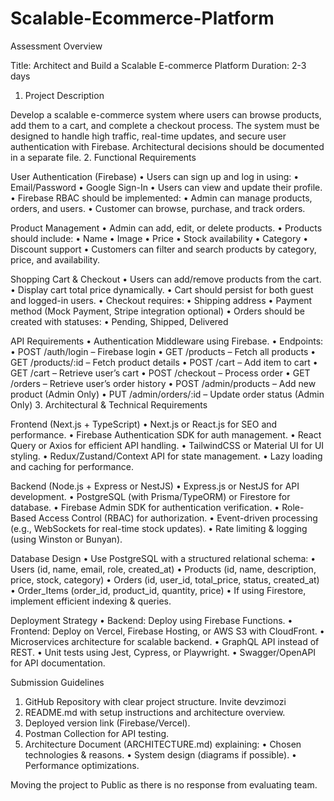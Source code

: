 # Scalable-Ecommerce-Platform
 Assessment Overview

Title: Architect and Build a Scalable E-commerce Platform
Duration: 2-3 days

1. Project Description

Develop a scalable e-commerce system where users can browse products, add them to a cart, and complete a checkout process. The system must be designed to handle high traffic, real-time updates, and secure user authentication with Firebase. Architectural decisions should be documented in a separate file.
2. Functional Requirements

User Authentication (Firebase)
• Users can sign up and log in using:
• Email/Password
• Google Sign-In
• Users can view and update their profile.
• Firebase RBAC should be implemented:
• Admin can manage products, orders, and users.
• Customer can browse, purchase, and track orders.

Product Management
• Admin can add, edit, or delete products.
• Products should include:
• Name
• Image
• Price
• Stock availability
• Category
• Discount support
• Customers can filter and search products by category, price, and availability.

Shopping Cart & Checkout
• Users can add/remove products from the cart.
• Display cart total price dynamically.
• Cart should persist for both guest and logged-in users.
• Checkout requires:
• Shipping address
• Payment method (Mock Payment, Stripe integration optional)
• Orders should be created with statuses:
• Pending, Shipped, Delivered

API Requirements
• Authentication Middleware using Firebase.
• Endpoints:
• POST /auth/login – Firebase login
• GET /products – Fetch all products
• GET /products/:id – Fetch product details
• POST /cart – Add item to cart
• GET /cart – Retrieve user’s cart
• POST /checkout – Process order
• GET /orders – Retrieve user’s order history
• POST /admin/products – Add new product (Admin Only)
• PUT /admin/orders/:id – Update order status (Admin Only)
3. Architectural & Technical Requirements

Frontend (Next.js + TypeScript)
• Next.js or React.js for SEO and performance.
• Firebase Authentication SDK for auth management.
• React Query or Axios for efficient API handling.
• TailwindCSS or Material UI for UI styling.
• Redux/Zustand/Context API for state management.
• Lazy loading and caching for performance.

Backend (Node.js + Express or NestJS)
• Express.js or NestJS for API development.
• PostgreSQL (with Prisma/TypeORM) or Firestore for database.
• Firebase Admin SDK for authentication verification.
• Role-Based Access Control (RBAC) for authorization.
• Event-driven processing (e.g., WebSockets for real-time stock updates).
• Rate limiting & logging (using Winston or Bunyan).

Database Design
• Use PostgreSQL with a structured relational schema:
• Users (id, name, email, role, created_at)
• Products (id, name, description, price, stock, category)
• Orders (id, user_id, total_price, status, created_at)
• Order_Items (order_id, product_id, quantity, price)
• If using Firestore, implement efficient indexing & queries.

Deployment Strategy
• Backend: Deploy using Firebase Functions.
• Frontend: Deploy on Vercel, Firebase Hosting, or AWS S3 with CloudFront.
• Microservices architecture for scalable backend.
• GraphQL API instead of REST.
• Unit tests using Jest, Cypress, or Playwright.
• Swagger/OpenAPI for API documentation.

Submission Guidelines
1. GitHub Repository with clear project structure. Invite devzimozi 
2. README.md with setup instructions and architecture overview.
3. Deployed version link (Firebase/Vercel).
4. Postman Collection for API testing.
5. Architecture Document (ARCHITECTURE.md) explaining:
• Chosen technologies & reasons.
• System design (diagrams if possible).
• Performance optimizations.

Moving the project to Public as there is no response from evaluating team.
